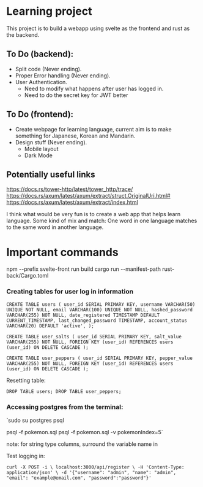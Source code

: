 # Learning project

This project is to build a webapp using svelte as the frontend and rust as the backend.

## To Do (backend):

- Split code (Never ending).
- Proper Error handling (Never ending).
- User Authentication.
  - Need to modify what happens after user has logged in.
  - Need to do the secret key for JWT better

## To Do (frontend):

- Create webpage for learning language, current aim is to make something for Japanese, Korean and Mandarin.
- Design stuff (Never ending).
  - Mobile layout
  - Dark Mode

## Potentially useful links

https://docs.rs/tower-http/latest/tower_http/trace/
https://docs.rs/axum/latest/axum/extract/struct.OriginalUri.html#
https://docs.rs/axum/latest/axum/extract/index.html

I think what would be very fun is to create a web app that helps learn language. Some kind of mix and match: One word in one language matches to the same word in another language.

# Important commands

npm --prefix svelte-front run build
cargo run --manifest-path rust-back/Cargo.toml

<!--
DROP TABLE pokemon;

CREATE TABLE pokemon (
  PokedexNumber INT,
  Name VARCHAR(255),
  Form VARCHAR(255),
  Type1 VARCHAR(255),
  Type2 VARCHAR(255),
  Ability1 VARCHAR(255),
  Ability2 VARCHAR(255),
  HiddenAbility VARCHAR(255),
  HP INT,
  Att INT,
  Def INT,
  SpA INT,
  SpD INT,
  Spe INT,
  Height REAL,
  Weight REAL,
  PokemonImageFilename VARCHAR(255)
  );

\COPY pokemon FROM 'PokemonStats.csv' WITH (FORMAT csv, HEADER true);
-->

### Creating tables for user log in information

`CREATE TABLE users (
    user_id SERIAL PRIMARY KEY,
    username VARCHAR(50) UNIQUE NOT NULL,
    email VARCHAR(100) UNIQUE NOT NULL,
    hashed_password VARCHAR(255) NOT NULL,
    date_registered TIMESTAMP DEFAULT CURRENT_TIMESTAMP,
    last_changed_password TIMESTAMP,
    account_status VARCHAR(20) DEFAULT 'active',
);`

`CREATE TABLE user_salts (
    user_id SERIAL PRIMARY KEY,
    salt_value VARCHAR(255) NOT NULL,
    FOREIGN KEY (user_id) REFERENCES users (user_id) ON DELETE CASCADE
);`

`CREATE TABLE user_peppers (
    user_id SERIAL PRIMARY KEY,
    pepper_value VARCHAR(255) NOT NULL,
    FOREIGN KEY (user_id) REFERENCES users (user_id) ON DELETE CASCADE
);`

Resetting table:

`DROP TABLE users;
DROP TABLE user_peppers;`

### Accessing postgres from the terminal:

`sudo su postgres
psql

psql -f pokemon.sql
psql -f pokemon.sql -v pokemonIndex=5`

note: for string type columns, surround the variable name in

Test logging in:

`curl -X POST -i \
 localhost:3000/api/register \
 -H 'Content-Type: application/json' \
 -d '{"username": "admin", "name": "admin", "email": "example@email.com", "password":"password"}'
`
